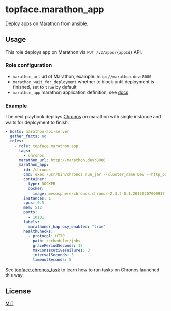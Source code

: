 # topface.marathon_app

Deploy apps on [Marathon](https://mesosphere.github.io/marathon/) from ansible.

## Usage

This role deploys app on Marathon via `PUT /v2/apps/{appId}` API.

### Role configuration

* `marathon_url` url of Marathon, example: `http://marathon.dev:8080`
* `marathon_wait_for_deployment` whether to block until deployment is finished,
set to `true` by default
* `marathon_app` marathon application definition, see
[docs](https://mesosphere.github.io/marathon/docs/rest-api.html#post-/v2/apps)

### Example

The next playbook deploys [Chronos](https://mesos.github.io/chronos/)
on marathon with single instance and waits for deployment to finish.

```yaml
- hosts: marathon-api-server
  gather_facts: no
  roles:
    - role: topface.marathon_app
      tags:
        - chronos
      marathon_url: http://marathon.dev:8080
      marathon_app:
        id: /chronos
        cmd: exec /usr/bin/chronos run_jar --cluster_name Dev --http_port $PORT --master zk://zk:2181/mesos --zk_hosts zk:2181 --mesos_framework_name chronos
        container:
          type: DOCKER
          docker:
            image: mesosphere/chronos:chronos-2.3.2-0.1.20150207000917.ubuntu1404-mesos-0.21.1-1.1.ubuntu1404
        instances: 1
        cpus: 0.5
        mem: 512
        ports:
          - 10101
        labels:
          marathoner_haproxy_enabled: "true"
        healthChecks:
          - protocol: HTTP
            path: /scheduler/jobs
            gracePeriodSeconds: 15
            maxConsecutiveFailures: 3
            intervalSeconds: 5
            timeoutSeconds: 5
```

See [topface.chronos_task](https://github.com/Topface/ansible-chronos_task)
to learn how to run tasks on Chronos launched this way.

## License

[MIT](LICENSE)
